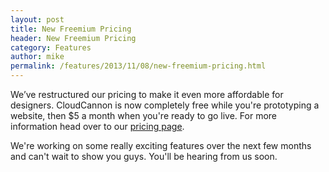 ```yaml
---
layout: post
title: New Freemium Pricing
header: New Freemium Pricing
category: Features
author: mike
permalink: /features/2013/11/08/new-freemium-pricing.html 
---
```


We’ve restructured our pricing to make it even more affordable for designers. CloudCannon is now completely free while you're prototyping a website, then $5 a month when you're ready to go live. For more information head over to our [pricing page](http://cloudcannon.com/pricing). 

We're working on some really exciting features over the next few months and can't wait to show you guys. You'll be hearing from us soon.